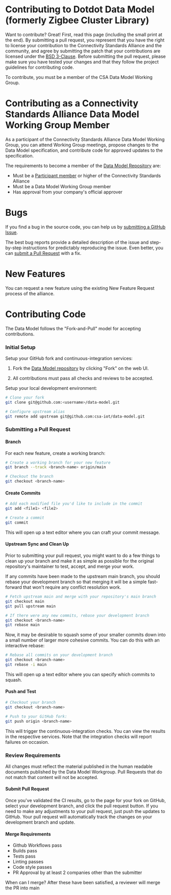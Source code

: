# Contributing to Dotdot Data Model (formerly Zigbee Cluster Library)

Want to contribute? Great! First, read this page (including the small print at
the end). By submitting a pull request, you represent that you have the right to
license your contribution to the Connectivity Standards Alliance and the community, and agree by
submitting the patch that your contributions are licensed under the
[BSD 3-Clause](./LICENSE.md). Before submitting the pull request, please make
sure you have tested your changes and that they follow the project guidelines
for contributing code.

To contribute, you must be a member of the CSA Data Model Working Group.

# Contributing as a Connectivity Standards Alliance Data Model Working Group Member

As a participant of the Connectivity Standards Alliance Data Model Working Group, you can
attend Working Group meetings, propose changes to the Data Model specification, and 
contribute code for approved updates to the specification.

The requirements to become a member of the
[Data Model Repository](https://github.com/csa-iot/data-model) are:

-   Must be a [Participant member](http://www.zigbeealliance.org/join) or higher
    of the Connectivity Standards Alliance
-   Must be a Data Model Working Group member
-   Has approval from your company's official approver

# Bugs

If you find a bug in the source code, you can help us by
[submitting a GitHub Issue](https://github.com/csa-iot/data-model/issues/new).

The best bug reports provide a detailed description of the issue and
step-by-step instructions for predictably reproducing the issue. Even better,
you can
[submit a Pull Request](https://github.com/csa-iot/data-model/blob/main/CONTRIBUTING.md#submitting-a-pull-request)
with a fix.

# New Features

You can request a new feature using the existing New Feature Request process of the alliance.

# Contributing Code

The Data Model follows the "Fork-and-Pull" model for accepting contributions.

### Initial Setup

Setup your GitHub fork and continuous-integration services:

1. Fork the
   [Data Model repository](https://github.com/csa-iot/data-model) by
   clicking "Fork" on the web UI.

2. All contributions must pass all checks and reviews to be accepted.

Setup your local development environment:

```bash
# Clone your fork
git clone git@github.com:<username>/data-model.git

# Configure upstream alias
git remote add upstream git@github.com:csa-iot/data-model.git
```

### Submitting a Pull Request

#### Branch

For each new feature, create a working branch:

```bash
# Create a working branch for your new feature
git branch --track <branch-name> origin/main

# Checkout the branch
git checkout <branch-name>
```

#### Create Commits

```bash
# Add each modified file you'd like to include in the commit
git add <file1> <file2>

# Create a commit
git commit
```

This will open up a text editor where you can craft your commit message.

#### Upstream Sync and Clean Up

Prior to submitting your pull request, you might want to do a few things to
clean up your branch and make it as simple as possible for the original
repository's maintainer to test, accept, and merge your work.

If any commits have been made to the upstream main branch, you should rebase
your development branch so that merging it will be a simple fast-forward that
won't require any conflict resolution work.

```bash
# Fetch upstream main and merge with your repository's main branch
git checkout main
git pull upstream main

# If there were any new commits, rebase your development branch
git checkout <branch-name>
git rebase main
```

Now, it may be desirable to squash some of your smaller commits down into a
small number of larger more cohesive commits. You can do this with an
interactive rebase:

```bash
# Rebase all commits on your development branch
git checkout <branch-name>
git rebase -i main
```

This will open up a text editor where you can specify which commits to squash.

#### Push and Test

```bash
# Checkout your branch
git checkout <branch-name>

# Push to your GitHub fork:
git push origin <branch-name>
```

This will trigger the continuous-integration checks. You can view the results in
the respective services. Note that the integration checks will report failures
on occasion.

### Review Requirements

All changes must reflect the material published in the human readable documents
published by the Data Model Workgroup. Pull Requests that do not match that 
content will not be accepted.

#### Submit Pull Request

Once you've validated the CI results, go to the page for your fork on GitHub,
select your development branch, and click the pull request button. If you need
to make any adjustments to your pull request, just push the updates to GitHub.
Your pull request will automatically track the changes on your development
branch and update.

#### Merge Requirements

-   Github Workflows pass
-   Builds pass
-   Tests pass
-   Linting passes
-   Code style passes
-   PR Approval by at least 2 companies other than the submitter

When can I merge? After these have been satisfied, a reviewer will merge the PR
into main

